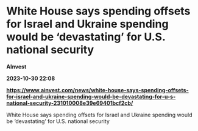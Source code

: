 # White House says spending offsets for Israel and Ukraine spending would be ‘devastating’ for U.S. national security
**AInvest**

**2023-10-30 22:08**

**https://www.ainvest.com/news/white-house-says-spending-offsets-for-israel-and-ukraine-spending-would-be-devastating-for-u-s-national-security-231010008e39e69401bcf2cb/**

White House says spending offsets for Israel and Ukraine spending would be ‘devastating’ for U.S. national security